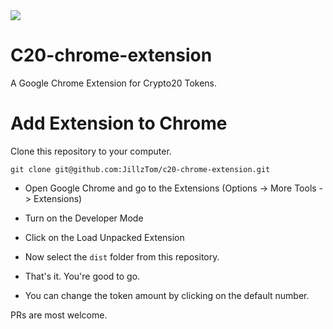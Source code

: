 <img src="https://i.imgur.com/j6oCxU8.jpg">


# C20-chrome-extension
A Google Chrome Extension for Crypto20 Tokens.

# Add Extension to Chrome
Clone this repository to your computer.
```
git clone git@github.com:JillzTom/c20-chrome-extension.git
```

- Open Google Chrome and go to the Extensions
  (Options -> More Tools -> Extensions)

- Turn on the Developer Mode

- Click on the Load Unpacked Extension

- Now select the `dist` folder from this repository.

- That's it. You're good to go. 

- You can change the token amount by clicking on the default number.


PRs are most welcome.

